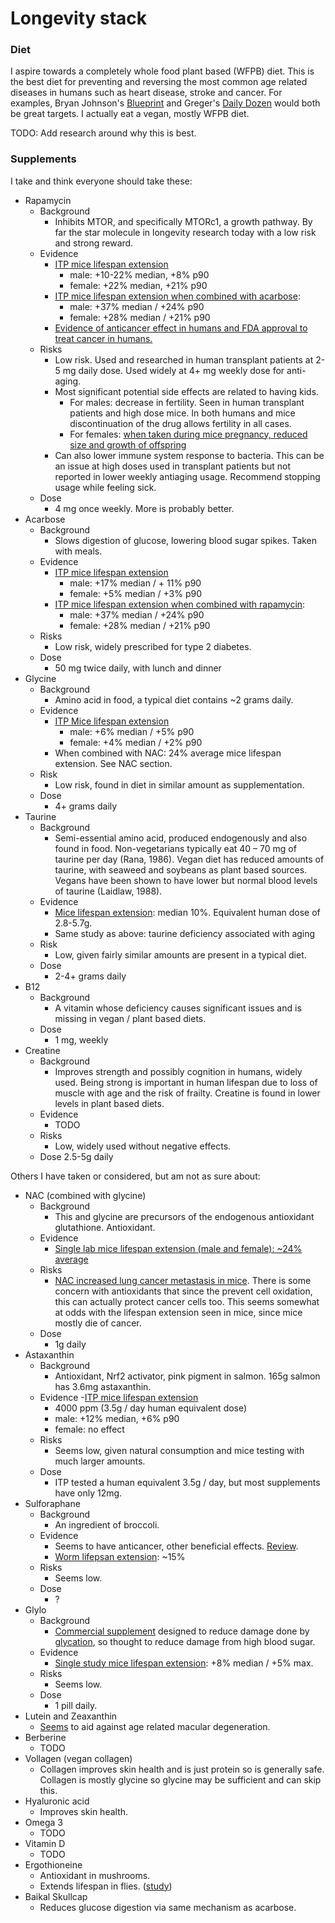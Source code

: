 # Longevity stack

### Diet

I aspire towards a completely whole food plant based (WFPB) diet. This is the best diet for preventing and reversing the most common age related diseases in humans such as heart disease, stroke and cancer. For examples, Bryan Johnson's [Blueprint](https://protocol.bryanjohnson.com/#step-1-meal-prep) and Greger's [Daily Dozen](https://nutritionfacts.app.box.com/s/u4fsn7upyurc85tckg5p163xrvif297p/file/1051382381632) would both be great targets. I actually eat a vegan, mostly WFPB diet.

TODO: Add research around why this is best.

### Supplements

I take and think everyone should take these:

- Rapamycin
  - Background
    - Inhibits MTOR, and specifically MTORc1, a growth pathway. By far the star molecule in longevity research today with a low risk and strong reward.
  - Evidence
    - [ITP mice lifespan extension](https://phenome.jax.org/itp/surv/Rapa/C2009)
      - male: +10-22% median, +8% p90
      - female: +22% median, +21% p90
    - [ITP mice lifespan extension when combined with acarbose](https://phenome.jax.org/itp/surv/RaAc/C2017):
      - male: +37% median / +24% p90
      - female: +28% median / +21% p90
    - [Evidence of anticancer effect in humans and FDA approval to treat cancer in humans.](https://www.nature.com/articles/nrc2341)
  - Risks
    - Low risk. Used and researched in human transplant patients at 2-5 mg daily dose. Used widely at 4+ mg weekly dose for anti-aging.
    - Most significant potential side effects are related to having kids.
      - For males: decrease in fertility. Seen in human transplant patients and high dose mice. In both humans and mice discontinuation of the drug allows fertility in all cases.
      - For females: [when taken during mice pregnancy, reduced size and growth of offspring](https://pubmed.ncbi.nlm.nih.gov/28778941)
    - Can also lower immune system response to bacteria. This can be an issue at high doses used in transplant patients but not reported in lower weekly antiaging usage. Recommend stopping usage while feeling sick.
  - Dose
    - 4 mg once weekly. More is probably better.
- Acarbose
  - Background
    - Slows digestion of glucose, lowering blood sugar spikes. Taken with meals.
  - Evidence
    - [ITP mice lifespan extension](https://phenome.jax.org/itp/surv/ACA/C2013)
      - male: +17% median / + 11% p90
      - female: +5% median / +3% p90
    - [ITP mice lifespan extension when combined with rapamycin](https://phenome.jax.org/itp/surv/RaAc/C2017):
      - male: +37% median / +24% p90
      - female: +28% median / +21% p90
  - Risks
    - Low risk, widely prescribed for type 2 diabetes.
  - Dose
    - 50 mg twice daily, with lunch and dinner
- Glycine
  - Background
    - Amino acid in food, a typical diet contains ~2 grams daily.
  - Evidence
    - [ITP Mice lifespan extension](https://phenome.jax.org/itp/surv/Gly/C2014)
      - male: +6% median / +5% p90
      - female: +4% median / +2% p90
    - When combined with NAC: 24% average mice lifespan extension. See NAC section.
  - Risk
    - Low risk, found in diet in similar amount as supplementation.
  - Dose
    - 4+ grams daily
- Taurine
  - Background
    - Semi-essential amino acid, produced endogenously and also found in food. Non-vegetarians typically eat 40 – 70 mg of taurine per day (Rana, 1986). Vegan diet has reduced amounts of taurine, with seaweed and soybeans as plant based sources. Vegans have been shown to have lower but normal blood levels of taurine (Laidlaw, 1988).
  - Evidence
    - [Mice lifespan extension](https://www.science.org/doi/10.1126/science.abn9257): median 10%. Equivalent human dose of 2.8-5.7g.
    - Same study as above: taurine deficiency associated with aging
  - Risk
    - Low, given fairly similar amounts are present in a typical diet.
  - Dose
    - 2-4+ grams daily
- B12
  - Background
    - A vitamin whose deficiency causes significant issues and is missing in vegan / plant based diets.
  - Dose
    - 1 mg, weekly
- Creatine
  - Background
    - Improves strength and possibly cognition in humans, widely used. Being strong is important in human lifespan due to loss of muscle with age and the risk of frailty. Creatine is found in lower levels in plant based diets.
  - Evidence
    - TODO
  - Risks
    - Low, widely used without negative effects.
  - Dose
    2.5-5g daily

Others I have taken or considered, but am not as sure about:
- NAC (combined with glycine)
  - Background
    - This and glycine are precursors of the endogenous antioxidant glutathione. Antioxidant.
  - Evidence
    - [Single lab mice lifespan extension (male and female): ~24% average](https://www.ncbi.nlm.nih.gov/pmc/articles/PMC8912885/)
  - Risks
    - [NAC increased lung cancer metastasis in mice](https://www.ncbi.nlm.nih.gov/pmc/articles/PMC6795405/). There is some concern with antioxidants that since the prevent cell oxidation, this can actually protect cancer cells too. This seems somewhat at odds with the lifespan extension seen in mice, since mice mostly die of cancer.
  - Dose
    - 1g daily
- Astaxanthin
  - Background
    - Antioxidant, Nrf2 activator, pink pigment in salmon. 165g salmon has 3.6mg astaxanthin. 
  - Evidence
    -[ITP mice lifespan extension](https://link.springer.com/article/10.1007/s11357-023-01011-0)
      - 4000 ppm (3.5g / day human equivalent dose)
      - male: +12% median, +6% p90
      - female: no effect
  - Risks
    - Seems low, given natural consumption and mice testing with much larger amounts.
  - Dose
    - ITP tested a human equivalent 3.5g / day, but most supplements have only 12mg.
- Sulforaphane
  - Background
    - An ingredient of broccoli.
  - Evidence
    - Seems to have anticancer, other beneficial effects. [Review](https://www.ncbi.nlm.nih.gov/pmc/articles/PMC5225737/).
    - [Worm lifepsan extension]((https://www.ncbi.nlm.nih.gov/pmc/articles/PMC7880325/)): ~15%
  - Risks
    - Seems low.
  - Dose
    - ?
- Glylo
  - Background
    - [Commercial supplement](https://juvifyhealth.com/pages/glylo) designed to reduce damage done by [glycation](https://en.wikipedia.org/wiki/Glycation), so thought to reduce damage from high blood sugar.
  - Evidence 
    - [Single study mice lifespan extension]((https://www.biorxiv.org/content/10.1101/2022.08.10.503411v1.full)): +8% median / +5% max.
  - Risks
    - Seems low.
  - Dose
    - 1 pill daily.
- Lutein and Zeaxanthin
  - [Seems](https://www.medicalnewstoday.com/articles/how-much-lutein-per-day-for-macular-degeneration#lutein-and-macular-degeneration) to aid against age related macular degeneration.
- Berberine
  - TODO
- Vollagen (vegan collagen)
  - Collagen improves skin health and is just protein so is generally safe. Collagen is mostly glycine so glycine may be sufficient and can skip this.
- Hyaluronic acid
  - Improves skin health.
- Omega 3
  - TODO
- Vitamin D
  - TODO
- Ergothioneine
  - Antioxidant in mushrooms.
  - Extends lifespan in flies. ([study](https://pubmed.ncbi.nlm.nih.gov/34877949/))
- Baikal Skullcap
  - Reduces glucose digestion via same mechanism as acarbose.
